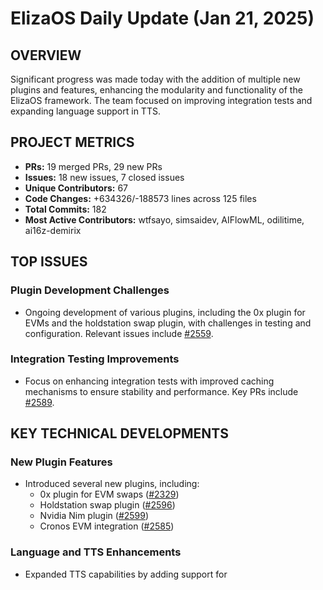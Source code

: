 # ElizaOS Daily Update (Jan 21, 2025)

## OVERVIEW 
Significant progress was made today with the addition of multiple new plugins and features, enhancing the modularity and functionality of the ElizaOS framework. The team focused on improving integration tests and expanding language support in TTS.

## PROJECT METRICS
- **PRs:** 19 merged PRs, 29 new PRs
- **Issues:** 18 new issues, 7 closed issues
- **Unique Contributors:** 67
- **Code Changes:** +634326/-188573 lines across 125 files
- **Total Commits:** 182
- **Most Active Contributors:** wtfsayo, simsaidev, AIFlowML, odilitime, ai16z-demirix

## TOP ISSUES
### Plugin Development Challenges
- Ongoing development of various plugins, including the 0x plugin for EVMs and the holdstation swap plugin, with challenges in testing and configuration. Relevant issues include [#2559](https://github.com/elizaos/eliza/issues/2559).

### Integration Testing Improvements
- Focus on enhancing integration tests with improved caching mechanisms to ensure stability and performance. Key PRs include [#2589](https://github.com/elizaos/eliza/pull/2589).

## KEY TECHNICAL DEVELOPMENTS
### New Plugin Features
- Introduced several new plugins, including:
  - 0x plugin for EVM swaps ([#2329](https://github.com/elizaos/eliza/pull/2329))
  - Holdstation swap plugin ([#2596](https://github.com/elizaos/eliza/pull/2596))
  - Nvidia Nim plugin ([#2599](https://github.com/elizaos/eliza/pull/2599))
  - Cronos EVM integration ([#2585](https://github.com/elizaos/eliza/pull/2585))

### Language and TTS Enhancements
- Expanded TTS capabilities by adding support for